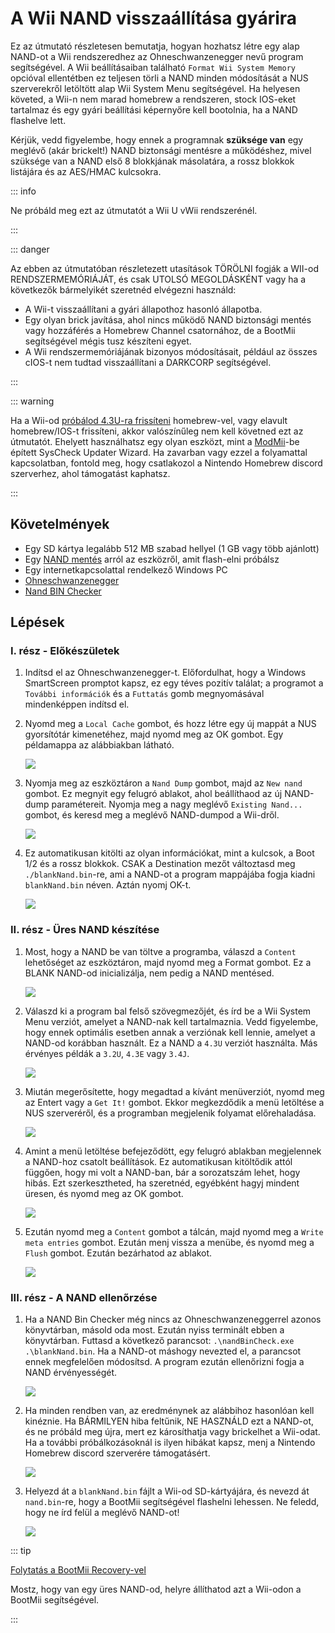 # A Wii NAND visszaállítása gyárira

Ez az útmutató részletesen bemutatja, hogyan hozhatsz létre egy alap NAND-ot a Wii rendszeredhez az Ohneschwanzenegger nevű program segítségével. A Wii beállításaiban található `Format Wii System Memory` opcióval ellentétben ez teljesen törli a NAND minden módosítását a NUS szerverekről letöltött alap Wii System Menu segítségével. Ha helyesen követed, a Wii-n nem marad homebrew a rendszeren, stock IOS-eket tartalmaz és egy gyári beállítási képernyőre kell bootolnia, ha a NAND flashelve lett.

Kérjük, vedd figyelembe, hogy ennek a programnak **szüksége van** egy meglévő (akár brickelt!) NAND biztonsági mentésre a működéshez, mivel szüksége van a NAND első 8 blokkjának másolatára, a rossz blokkok listájára és az AES/HMAC kulcsokra.

::: info

Ne próbáld meg ezt az útmutatót a Wii U vWii rendszerénél.

:::

::: danger

Az ebben az útmutatóban részletezett utasítások TÖRÖLNI fogják a WII-od RENDSZERMEMÓRIÁJÁT, és csak UTOLSÓ MEGOLDÁSKÉNT vagy ha a következők bármelyikét szeretnéd elvégezni használd:

- A Wii-t visszaállítani a gyári állapothoz hasonló állapotba.
- Egy olyan brick javítása, ahol nincs működő NAND biztonsági mentés vagy hozzáférés a Homebrew Channel csatornához, de a BootMii segítségével mégis tusz készíteni egyet.
- A Wii rendszermemóriájának bizonyos módosításait, például az összes cIOS-t nem tudtad visszaállítani a DARKCORP segítségével.

:::

::: warning

Ha a Wii-od [próbálod 4.3U-ra frissíteni](update) homebrew-vel, vagy elavult homebrew/IOS-t frissíteni, akkor valószínűleg nem kell követned ezt az útmutatót. Ehelyett használhatsz egy olyan eszközt, mint a [ModMii](modmii#syscheck-updater-wizard)-be épített SysCheck Updater Wizard. Ha zavarban vagy ezzel a folyamattal kapcsolatban, fontold meg, hogy csatlakozol a Nintendo Homebrew discord szerverhez, ahol támogatást kaphatsz.

:::

## Követelmények

- Egy SD kártya legalább 512 MB szabad hellyel (1 GB vagy több ajánlott)
- Egy [NAND mentés](bootmii) arról az eszközről, amit flash-elni próbálsz
- Egy internetkapcsolattal rendelkező Windows PC
- [Ohneschwanzenegger](https://raw.githubusercontent.com/modmii/modmii.github.io/master/temp/ohneschwanzenegger.zip)
- [Nand BIN Checker](/assets/files/nandBinCheck.zip)

## Lépések

### I. rész - Előkészületek

1. Indítsd el az Ohneschwanzenegger-t. Előfordulhat, hogy a Windows SmartScreen promptot kapsz, ez egy téves pozitív találat; a programot a `További információk` és a `Futtatás` gomb megnyomásával mindenképpen indítsd el.

2. Nyomd meg a `Local Cache` gombot, és hozz létre egy új mappát a NUS gyorsítótár kimenetéhez, majd nyomd meg az OK gombot. Egy példamappa az alábbiakban látható.

    ![](/images/factory-reset/nuscache.png)

3. Nyomja meg az eszköztáron a `Nand Dump` gombot, majd az `New nand` gombot. Ez megnyit egy felugró ablakot, ahol beállíthaod az új NAND-dump paramétereit. Nyomja meg a nagy meglévő `Existing Nand...` gombot, és keresd meg a meglévő NAND-dumpod a Wii-dről.

    ![](/images/factory-reset/newnand.png)

4. Ez automatikusan kitölti az olyan információkat, mint a kulcsok, a Boot 1/2 és a rossz blokkok. CSAK a Destination mezőt változtasd meg `./blankNand.bin`-re, ami a NAND-ot a program mappájába fogja kiadni `blankNand.bin` néven. Aztán nyomj OK-t.

    ![](/images/factory-reset/renamenand.png)

### II. rész - Üres NAND készítése

1. Most, hogy a NAND be van töltve a programba, válaszd a `Content` lehetőséget az eszköztáron, majd nyomd meg a Format gombot. Ez a BLANK NAND-od inicializálja, nem pedig a NAND mentésed.

    ![](/images/factory-reset/formatnand.png)

2. Válaszd ki a program bal felső szövegmezőjét, és írd be a Wii System Menu verziót, amelyet a NAND-nak kell tartalmaznia. Vedd figyelembe, hogy ennek optimális esetben annak a verziónak kell lennie, amelyet a NAND-od korábban használt. Ez a NAND a `4.3U` verziót használta. Más érvényes példák a `3.2U`, `4.3E` vagy `3.4J`.

    ![](/images/factory-reset/sysmenu.png)

3. Miután megerősítette, hogy megadtad a kívánt menüverziót, nyomd meg az Entert vagy a `Get It!` gombot. Ekkor megkezdődik a menü letöltése a NUS szerveréről, és a programban megjelenik folyamat előrehaladása.

    ![](/images/factory-reset/menudownload.png)

4. Amint a menü letöltése befejeződött, egy felugró ablakban megjelennek a NAND-hoz csatolt beállítások. Ez automatikusan kitöltődik attól függően, hogy mi volt a NAND-ban, bár a sorozatszám lehet, hogy hibás. Ezt szerkesztheted, ha szeretnéd, egyébként hagyj mindent üresen, és nyomd meg az OK gombot.

    ![](/images/factory-reset/settings.png)

5. Ezután nyomd meg a `Content` gombot a tálcán, majd nyomd meg a `Write meta entries` gombot. Ezután menj vissza a menübe, és nyomd meg a `Flush` gombot. Ezután bezárhatod az ablakot.

    ![](/images/factory-reset/finalsteps.png)

### III. rész - A NAND ellenőrzése

1. Ha a NAND Bin Checker még nincs az Ohneschwanzeneggerrel azonos könyvtárban, másold oda most. Ezután nyiss terminált ebben a könyvtárban. Futtasd a következő parancsot: `.\nandBinCheck.exe .\blankNand.bin`. Ha a NAND-ot máshogy nevezted el, a parancsot ennek megfelelően módosítsd. A program ezután ellenőrizni fogja a NAND érvényességét.

    ![](/images/factory-reset/nandcheck.png)

2. Ha minden rendben van, az eredménynek az alábbihoz hasonlóan kell kinéznie. Ha BÁRMILYEN hiba feltűnik, NE HASZNÁLD ezt a NAND-ot, és ne próbáld meg újra, mert ez károsíthatja vagy brickelhet a Wii-odat. Ha a további próbálkozásoknál is ilyen hibákat kapsz, menj a Nintendo Homebrew discord szerverére támogatásért.

    ![](/images/factory-reset/nandcheckresult.png)

3. Helyezd át a `blankNand.bin` fájlt a Wii-od SD-kártyájára, és nevezd át `nand.bin`-re, hogy a BootMii segítségével flashelni lehessen. Ne feledd, hogy ne írd felül a meglévő NAND-ot!

    ![](/images/factory-reset/nandname.png)

::: tip

[Folytatás a BootMii Recovery-vel](bootmiirecover)

Mostz, hogy van egy üres NAND-od, helyre állíthatod azt a Wii-odon a BootMii segítségével.

:::
